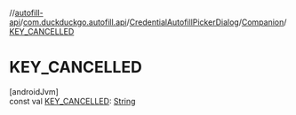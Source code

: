//[autofill-api](../../../../index.md)/[com.duckduckgo.autofill.api](../../index.md)/[CredentialAutofillPickerDialog](../index.md)/[Companion](index.md)/[KEY_CANCELLED](-k-e-y_-c-a-n-c-e-l-l-e-d.md)

# KEY_CANCELLED

[androidJvm]\
const val [KEY_CANCELLED](-k-e-y_-c-a-n-c-e-l-l-e-d.md): [String](https://kotlinlang.org/api/latest/jvm/stdlib/kotlin/-string/index.html)
